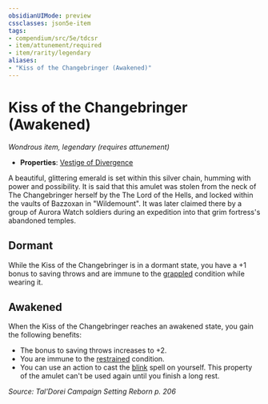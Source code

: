 ```yaml
---
obsidianUIMode: preview
cssclasses: json5e-item
tags:
- compendium/src/5e/tdcsr
- item/attunement/required
- item/rarity/legendary
aliases: 
- "Kiss of the Changebringer (Awakened)"
---
```

# Kiss of the Changebringer (Awakened)
*Wondrous item, legendary (requires attunement)*  

- **Properties**: [Vestige of Divergence](Mechanics/Rules/item-properties.md#Vestige%20of%20Divergence)

A beautiful, glittering emerald is set within this silver chain, humming with power and possibility. It is said that this amulet was stolen from the neck of The Changebringer herself by the The Lord of the Hells, and locked within the vaults of Bazzoxan in "Wildemount". It was later claimed there by a group of Aurora Watch soldiers during an expedition into that grim fortress's abandoned temples.

## Dormant

While the Kiss of the Changebringer is in a dormant state, you have a +1 bonus to saving throws and are immune to the [grappled](Mechanics/Rules/conditions.md#Grappled) condition while wearing it.

## Awakened

When the Kiss of the Changebringer reaches an awakened state, you gain the following benefits:

- The bonus to saving throws increases to +2.  
- You are immune to the [restrained](Mechanics/Rules/conditions.md#Restrained) condition.  
- You can use an action to cast the [blink](Mechanics/spells/blink.md) spell on yourself. This property of the amulet can't be used again until you finish a long rest.  

*Source: Tal'Dorei Campaign Setting Reborn p. 206*
